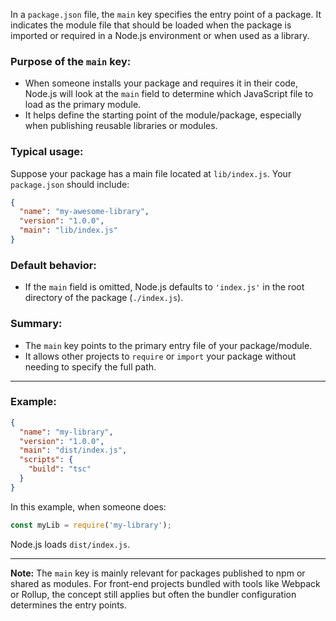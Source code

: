 In a `package.json` file, the `main` key specifies the entry point of a package. It indicates the module file that should be loaded when the package is imported or required in a Node.js environment or when used as a library.

### Purpose of the `main` key:
- When someone installs your package and requires it in their code, Node.js will look at the `main` field to determine which JavaScript file to load as the primary module.
- It helps define the starting point of the module/package, especially when publishing reusable libraries or modules.

### Typical usage:
Suppose your package has a main file located at `lib/index.js`. Your `package.json` should include:

```json
{
  "name": "my-awesome-library",
  "version": "1.0.0",
  "main": "lib/index.js"
}
```

### Default behavior:
- If the `main` field is omitted, Node.js defaults to `'index.js'` in the root directory of the package (`./index.js`).

### Summary:
- The `main` key points to the primary entry file of your package/module.
- It allows other projects to `require` or `import` your package without needing to specify the full path.

---

### Example:

```json
{
  "name": "my-library",
  "version": "1.0.0",
  "main": "dist/index.js",
  "scripts": {
    "build": "tsc"
  }
}
```

In this example, when someone does:

```js
const myLib = require('my-library');
```

Node.js loads `dist/index.js`.

---

**Note:** The `main` key is mainly relevant for packages published to npm or shared as modules. For front-end projects bundled with tools like Webpack or Rollup, the concept still applies but often the bundler configuration determines the entry points.